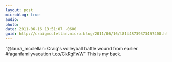 ```yaml
---
layout: post
microblog: true
audio: 
photo: 
date: 2011-06-16 13:51:07 -0600
guid: http://craigmcclellan.micro.blog/2011/06/16/t81448739373457408.html
---
```

“@laura_mcclellan: Craig's volleyball battle wound from earlier. #faganfamilyvacation  [t.co/CkRgFwW](http://t.co/CkRgFwW)” This is my back.
